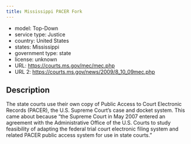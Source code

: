 ```yaml
---
title: Mississippi PACER Fork
---
```


- model: Top-Down
- service type: Justice
- country: United States
- states: Mississippi
- government type: state
- license: unknown
- URL: https://courts.ms.gov/mec/mec.php
- URL 2: https://courts.ms.gov/news/2009/8_10_09mec.php

## Description
The state courts use their own copy of Public Access to Court Electronic Records (PACER), the U.S. Supreme Court’s case and docket system. This came about because “the Supreme Court in May 2007 entered an agreement with the Administrative Office of the U.S. Courts to study feasibility of adapting the federal trial court electronic filing system and related PACER public access system for use in state courts.”
